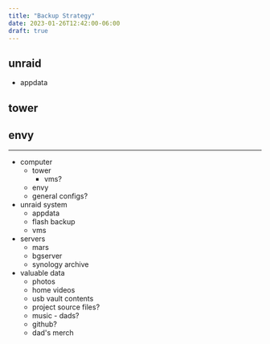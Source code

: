 ```yaml
---
title: "Backup Strategy"
date: 2023-01-26T12:42:00-06:00
draft: true
---
```


## unraid 
- appdata

## tower


## envy

---

- computer
  - tower
    - vms?
  - envy
  - general configs?
- unraid system
  - appdata
  - flash backup
  - vms
- servers
  - mars
  - bgserver
  - synology archive
- valuable data
  - photos
  - home videos
  - usb vault contents
  - project source files?
  - music - dads?
  - github?
  - dad's merch